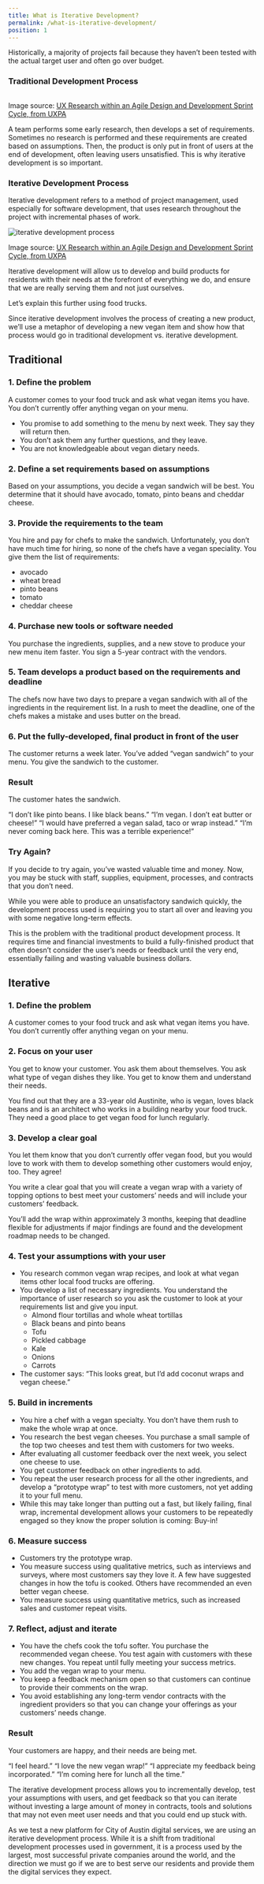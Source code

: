 ```yaml
---
title: What is Iterative Development?
permalink: /what-is-iterative-development/
position: 1
---
```


Historically, a majority of projects fail because they haven’t been tested with the actual target user and often go over budget.

### Traditional Development Process

![]()

Image source: [UX Research within an Agile Design and Development Sprint Cycle, from UXPA](https://www.slideshare.net/UXPA/ux-research-within-an-agile-design-and-development-sprint-cycle)

A team performs some early research, then develops a set of requirements. Sometimes no research is performed and these requirements are created based on assumptions. Then, the product is only put in front of users at the end of development, often leaving users unsatisfied. This is why iterative development is so important.

### Iterative Development Process

Iterative development refers to a method of project management, used especially for software development, that uses research throughout the project with incremental phases of work.

![iterative development process](https://cityofaustin.github.io/content-transition-jumpstart-toolkit/assets/img/iterative-dev-process.jpg)

Image source: [UX Research within an Agile Design and Development Sprint Cycle, from UXPA](https://www.slideshare.net/UXPA/ux-research-within-an-agile-design-and-development-sprint-cycle)

Iterative development will allow us to develop and build products for residents with their needs at the forefront of everything we do, and ensure that we are really serving them and not just ourselves.

Let’s explain this further using food trucks.

Since iterative development involves the process of creating a new product, we’ll use a metaphor of developing a new vegan item and show how that process would go in traditional development vs. iterative development.  

## Traditional

### 1. Define the problem

A customer comes to your food truck and ask what vegan items you have. You don’t currently offer anything vegan on your menu.
- You promise to add something to the menu by next week. They say they will return then.
- You don’t ask them any further questions, and they leave.
- You are not knowledgeable about vegan dietary needs.

### 2. Define a set requirements based on assumptions

Based on your assumptions, you decide a vegan sandwich will be best. You determine that it should have avocado, tomato,  pinto beans and cheddar cheese.

### 3. Provide the requirements to the team

You hire and pay for chefs to make the sandwich. Unfortunately, you don’t have much time for hiring, so none of the chefs have a vegan speciality. You give them the list of requirements:
- avocado
- wheat bread
- pinto beans
- tomato
- cheddar cheese

### 4. Purchase new tools or software needed

You purchase the ingredients, supplies, and a new stove to produce your new menu item faster. You sign a 5-year contract with the vendors.

### 5. Team develops a product based on the requirements and deadline

The chefs now have two days to prepare a vegan sandwich with all of the ingredients in the requirement list. In a rush to meet the deadline, one of the chefs makes a mistake and uses butter on the bread.

### 6. Put the fully-developed, final product in front of the user

The customer returns a week later. You’ve added “vegan sandwich” to your menu. You give the sandwich to the customer.

### Result

The customer hates the sandwich.

“I don’t like pinto beans. I like black beans.”
“I’m vegan. I don’t eat butter or cheese!”
“I would have preferred a vegan salad, taco or wrap instead.”
“I’m never coming back here. This was a terrible experience!”

### Try Again?

If you decide to try again, you’ve wasted valuable time and money. Now, you may be stuck with staff, supplies, equipment, processes, and contracts that you don’t need.

While you were able to produce an unsatisfactory sandwich quickly, the development process used is requiring you to start all over and leaving you with some negative long-term effects.

This is the problem with the traditional product development process. It requires time and financial investments to build a fully-finished product that often doesn’t consider the user’s needs or feedback until the very end, essentially failing and wasting valuable business dollars.

## Iterative

### 1. Define the problem

A customer comes to your food truck and ask what vegan items you have. You don’t currently offer anything vegan on your menu.

### 2. Focus on your user

You get to know your customer. You ask them about themselves. You ask what type of vegan dishes they like. You get to know them and understand their needs.

You find out that they are a 33-year old Austinite, who is vegan, loves black beans and is an architect who works in a building nearby your food truck. They need a good place to get vegan food for lunch regularly.

### 3. Develop a clear goal

You let them know that you don’t currently offer vegan food, but you would love to work with them to develop something other customers would enjoy, too. They agree!

You write a clear goal that you will create a vegan wrap with a variety of topping options to best meet your customers’ needs and will include your customers’ feedback.

You’ll add the wrap within approximately 3 months, keeping that deadline flexible for adjustments if major findings are found and the development roadmap needs to be changed.


### 4. Test your assumptions with your user

- You research common vegan wrap recipes, and look at what vegan items other  local food trucks are offering.
- You develop a list of necessary ingredients. You understand the importance of user research so you ask the customer to look at your requirements list and give you input.  
  - Almond flour tortillas and whole wheat tortillas
  - Black beans and pinto beans
  - Tofu
  - Pickled cabbage
  - Kale
  - Onions
  - Carrots
- The customer says: “This looks great, but I’d add coconut wraps and vegan cheese.”

### 5. Build in increments

- You hire a chef with a vegan specialty. You don’t have them rush to make the whole wrap at once.
- You research the best vegan cheeses. You purchase a small sample of the top two cheeses and test them with customers for two weeks.
- After evaluating all customer feedback over the next week, you select one cheese to use.
- You get customer feedback on other ingredients to add.
- You repeat the user research process for all the other ingredients, and develop a “prototype wrap” to test with more customers, not yet adding it to your full menu.
- While this may take longer than putting out a fast, but likely failing, final wrap, incremental development allows your customers to be repeatedly engaged so they know the proper solution is coming: Buy-in!

### 6. Measure success

- Customers try the prototype wrap.
- You measure success using qualitative metrics, such as interviews and surveys, where most customers say they love it. A few have suggested changes in how the tofu is cooked. Others have recommended an even better vegan cheese.
- You measure success using quantitative metrics, such as increased sales and customer repeat visits.


### 7. Reflect, adjust and iterate

- You have the chefs cook the tofu softer. You purchase the recommended vegan cheese. You test again with customers with these new changes. You repeat until fully meeting your success metrics.  
- You add the vegan wrap to your menu.
- You keep a feedback mechanism open so that customers can continue to provide their comments on the wrap.
- You avoid establishing any long-term vendor contracts with the ingredient providers so that you can change your offerings as your customers’ needs change.


### Result

Your customers are happy, and their needs are being met.

“I feel heard.”
“I love the new vegan wrap!”
“I appreciate my feedback being incorporated.”
“I’m coming here for lunch all the time.”

The iterative development process allows you to incrementally develop, test your assumptions with users, and get feedback so that you can iterate without investing a large amount of money in contracts, tools and solutions that may not even meet user needs and that you could end up stuck with.

As we test a new platform for City of Austin digital services, we are using an iterative development process. While it is a shift from traditional development processes used in government, it is a process used by the largest, most successful private companies around the world, and the direction we must go if we are to best serve our residents and provide them the digital services they expect.
